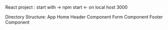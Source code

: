 React project : start with -> npm start <-  on local host 3000

Directory Structure:
App 
    Home
        Header Component
        Form Component
        Footer Component 


